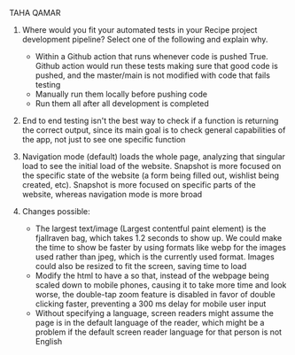 
TAHA QAMAR

1. Where would you fit your automated tests in your Recipe project development pipeline? Select one of the following and explain why.
   - Within a Github action that runs whenever code is pushed 
            True. Github action would run these tests making sure that good code is pushed, and the master/main
            is not modified with code that fails testing
   - Manually run them locally before pushing code
   - Run them all after all development is completed

2. End to end testing isn't the best way to check if a function is returning the correct output, since its main goal is to check 
    general capabilities of the app, not just to see one specific function

3. Navigation mode (default) loads the whole page, analyzing that singular load to see the initial load of the website. Snapshot
   is more focused on the specific state of the website (a form being filled out, wishlist being created, etc). Snapshot is more focused on specific parts of the website, whereas navigation mode is more broad 

4. Changes possible:
    - The largest text/image (Largest contentful paint element) is the fjallraven bag, which takes 1.2 seconds to show up. We could make the time to show be faster by using formats like webp for the images used rather than jpeg, which is the currently used format. Images could also be resized to fit the screen, saving time to load
    - Modify the html to have a <meta name="viewport"> so that, instead of the webpage being scaled down to mobile phones, causing it to take more time and look worse, the double-tap zoom feature is disabled in favor of double clicking faster, preventing a
    300 ms delay for mobile user input
    - Without specifying a language, screen readers might assume the page is in the default language of the reader, which might be a 
    problem if the default screen reader language for that person is not English



